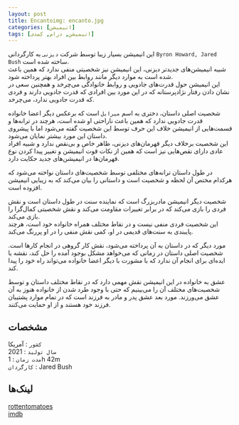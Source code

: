 ```yaml
---
layout: post
title: Encantoimg: encanto.jpg
categories: [انیمیشن]
tags: [انیمیشن, درام, کمدی]
---
```


این انیمیشن بسیار زیبا توسط شرکت `دیزنی` به کارگردانی `Byron Howard, Jared Bush` ساخته شده است.  
شبیه انیمیشن‌های جدیدتر دیزنی، این انیمیشن نیز شخصیتی منفی ندارد که همین باعث شده است به موارد دیگر مانند روابط بین افراد بهتر پرداخته شود.  
این انیمیشن حول قدرت‌های جادویی و روابط خانوادگی می‌چرخد و همچنین سعی در نشان دادن رفتار نژادپرستانه که در این مورد بین افرادی که قدرت جادویی دارند و فردی که قدرت جادویی ندارد، می‌چرخد.  

شخصیت اصلی داستان، دختری به اسم `میرابل` است که برعکس دیگر اعضا خانواده قدرت جادویی ندارد که همین باعث ناراحتی او شده است، هرچند در ترانه‌ها و قسمت‌هایی از انیمیشن خلاف این حرف توسط این شخصیت گفته می‌شود اما با پیشروی داستان این مورد بیشتر نمایان می‌شود.  
این شخصیت برخلاف دیگر قهرمان‌های دیزنی، ظاهر خاص و بی‌نقص ندارد و شبیه افراد عادی دارای نقص‌هایی نیز است که همین از نکات قوت انیمیشن و تغییر پیدا کردن نوع قهرمان‌ها در انیمیشن‌های جدید حکایت دارد.  

در طول داستان ترانه‌های مختلفی توسط شخصیت‌های داستان نواخته می‌شود که هرکدام مختص آن لحظه و شخصیت است و داستانی را بیان می‌کند که به زیبایی انیمیشن افزوده است.  

شخصیت دیگر انیمیشن مادربزرگ است که نماینده سنت در طول داستان است و نقش فردی را بازی می‌کند که در برابر تغییرات مقاومت می‌کند و نقش شخصیتی کمال‌گرا را بازی می‌کند.  
این شخصیت فردی منفی نیست و در نقاط مختلف همراه خانواده خود است، هرچند پایبندی به سنت‌های قدیمی در او، کمی نقش منفی را در او پررنگ می‌کند.  

مورد دیگر که در داستان به آن پرداخته می‌شود، نقش کار گروهی در انجام کارها است. شخصیت اصلی داستان در زمانی که می‌خواهد مشکل بوجود آمده را حل کند، نقشه یا ایده‌ای برای انجام آن ندارد که با مشورت با دیگر اعضا خانواده می‌تواند راه خود را پیدا کند.  

عشق به خانواده در این انیمیشن نقش مهمی دارد که در نقاط مختلف داستان و توسط شخصیت‌های مختلف آن را می‌بینیم که حتی با وجود طرد شدن از خانواده هنوز به آن عشق می‌ورزند. مورد بعد عشق پدر و مادر به فرزند است که در تمام موارد پشتیبان فرزند خود هستند و از او حمایت می‌کنند.  



## مشخصات

`کشور` : آمریکا  
`سال تولید` : 2021  
`مدت زمان` : 1h 42m  
`کارگردان` : Jared Bush  

## لینک‌ها

[rottentomatoes](https://www.rottentomatoes.com/m/encanto_2021)  
[imdb](https://www.imdb.com/title/tt2953050/)